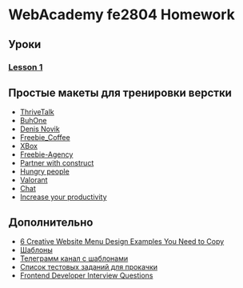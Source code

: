 # WebAcademy fe2804 Homework

## Уроки
### [Lesson 1](Lesson1/README.md)


## Простые макеты для тренировки верстки
* [ThriveTalk](https://www.figma.com/file/ncfUi5NMZKAblmoavnUCNG/ThriveTalk-Landing-Page-(Copy))
* [BuhOne](https://www.figma.com/file/H25MCLDxyXi2HeqjYcsxsR/Templates-%236.-More-on-Figma.info-(Copy))
* [Denis Novik](https://www.figma.com/file/FFdUU4n0piY6LqljTbbpoz/Free--Landing--Page-Template-(Copy))
* [Freebie_Coffee](https://www.figma.com/file/bINAYHzCvncjUfK1sZUeoa/Freebie_Coffee-(Copy))
* [XBox](https://www.figma.com/file/xRLNPsBWtVJhquFMtAetil/xbox-(Copy)?node-id=0%3A1)
* [Freebie-Agency](https://www.figma.com/file/D3p8WTN6kHmwcRUpDZ0JV6/Freebie-Agency-(Copy)?node-id=0%3A1)
* [Partner with construct](https://www.figma.com/file/glY1xSNfKenXmrN1qnRRjX/konstruct-template-(Copy)?node-id=0%3A1)
* [Hungry people](https://www.figma.com/file/Tb46tO8aemjV8ZdQflWg6A/Hunger---Website-Template-(Copy))
* [Valorant](https://www.figma.com/file/LUpCCOtlAnhGb9L01l3ArI/Valorant---Agents-page-concept-design-(Community)-(Copy))
* [Chat](https://www.figma.com/file/WsZSIIIhs9T3bQR3bGA0Nn/Chat-Desktop-App-macOS-(Copy))
* [Increase your productivity](https://www.figma.com/file/2nC8dtRH5iVzZXxzNuJtZP/clean_and_simple_website_freebie_work_file-(Copy))

## Дополнительно
* [6 Creative Website Menu Design Examples You Need to Copy](https://www.lean-labs.com/blog/website-menu-design-examples)
* [Шаблоны](https://figma.info/)
* [Телеграмм канал с шаблонами](https://t.me/figma2html)
* [Список тестовых заданий для прокачки](https://github.com/Hexlet/ru-test-assignments)
* [Frontend Developer Interview Questions](https://h5bp.org/Front-end-Developer-Interview-Questions/)